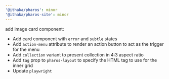 ```yaml
---
'@ithaka/pharos': minor
'@ithaka/pharos-site': minor
---
```

add image card component:

* Add card component with `error` and `subtle` states
* Add `action-menu` attribute to render an action button to act as the trigger for the menu
* Add `collection` variant to present collection in 4:3 aspect ratio
* Add `tag` prop to `pharos-layout` to specify the HTML tag to use for the inner grid
* Update `playwright`


